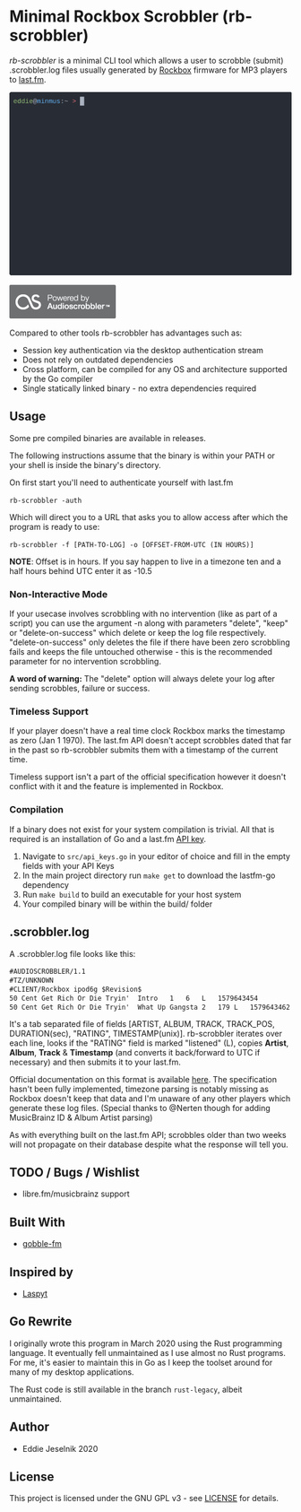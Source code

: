 # Minimal Rockbox Scrobbler (rb-scrobbler)

_rb-scrobbler_ is a minimal CLI tool which allows a user to scrobble (submit) .scrobbler.log files
usually generated by [Rockbox](https://www.rockbox.org/) firmware for MP3 players
to [last.fm](https://last.fm).

![usage](pix/figure.gif)

![badge-as](pix/badge.gif)

Compared to other tools rb-scrobbler has advantages such as:

* Session key authentication via the desktop authentication stream
* Does not rely on outdated dependencies
* Cross platform, can be compiled for any OS and architecture supported by the Go compiler
* Single statically linked binary - no extra dependencies required

## Usage

Some pre compiled binaries are available in releases.

The following instructions assume that the binary is within your PATH or your shell is inside the binary's directory.

On first start you'll need to authenticate yourself with last.fm

`rb-scrobbler -auth`

Which will direct you to a URL that asks you to allow access after which the program is ready to use:

`rb-scrobbler -f [PATH-TO-LOG] -o [OFFSET-FROM-UTC (IN HOURS)]`

**NOTE**: Offset is in hours. If you say happen to live in a timezone ten and a half hours behind UTC enter it as -10.5

### Non-Interactive Mode

If your usecase involves scrobbling with no intervention (like as part of a script) you can use the argument 
-n along with parameters "delete", "keep" or "delete-on-success" which delete or keep the log file respectively.
"delete-on-success" only deletes the file if there have been zero scrobbling fails and keeps the file untouched
otherwise - this is the recommended parameter for no intervention scrobbling.

**A word of warning:** The "delete" option will always delete your log after sending scrobbles, failure or success.

### Timeless Support

If your player doesn't have a real time clock Rockbox marks the timestamp as zero (Jan 1 1970).
The last.fm API doesn't accept scrobbles dated that far in the past so rb-scrobbler submits them
with a timestamp of the current time.

Timeless support isn't a part of the official specification however it doesn't conflict with it 
and the feature is implemented in Rockbox.

### Compilation

If a binary does not exist for your system compilation is trivial.
All that is required is an installation of Go and a last.fm [API key](https://www.last.fm/api/account/create).

1. Navigate to `src/api_keys.go` in your editor of choice
 and fill in the empty fields with your API Keys
2. In the main project directory run `make get` to download the lastfm-go dependency
3. Run `make build` to build an executable for your host system
4. Your compiled binary will be within the build/ folder

## .scrobbler.log

A .scrobbler.log file looks like this:

```
#AUDIOSCROBBLER/1.1
#TZ/UNKNOWN
#CLIENT/Rockbox ipod6g $Revision$
50 Cent Get Rich Or Die Tryin'  Intro   1   6   L   1579643454
50 Cent Get Rich Or Die Tryin'  What Up Gangsta 2   179 L   1579643462
```

It's a tab separated file of fields [ARTIST, ALBUM, TRACK, TRACK_POS, DURATION(sec), "RATING", TIMESTAMP(unix)].
rb-scrobbler iterates over each line, looks if the "RATING" field is marked "listened" (L),
copies **Artist**, **Album**, **Track** & **Timestamp** (and converts it back/forward to UTC if necessary) and then submits it to your
last.fm.

Official documentation on this format is available [here](https://web.archive.org/web/20170107015006/http://www.audioscrobbler.net/wiki/Portable_Player_Logging).
The specification hasn't been fully implemented, timezone parsing is notably missing as Rockbox doesn't keep that data and I'm unaware of any
other players which generate these log files. (Special thanks to @Nerten though for adding MusicBrainz ID & Album Artist parsing)

As with everything built on the last.fm API; scrobbles older than two weeks will not propagate on their database despite what the response will tell you.

## TODO / Bugs / Wishlist

   * libre.fm/musicbrainz support

## Built With

  * [gobble-fm](https://github.com/twoscott/gobble-fm)

## Inspired by

  * [Laspyt](https://github.com/Ximik/Laspyt)

## Go Rewrite

I originally wrote this program in March 2020 using the Rust programming language. It eventually fell unmaintained as I use almost no Rust programs.
For me, it's easier to maintain this in Go as I keep the toolset around for many of my desktop applications.

The Rust code is still available in the branch `rust-legacy`, albeit unmaintained.

## Author

   * Eddie Jeselnik 2020

## License

This project is licensed under the GNU GPL v3 - see [LICENSE](LICENSE) for details.
